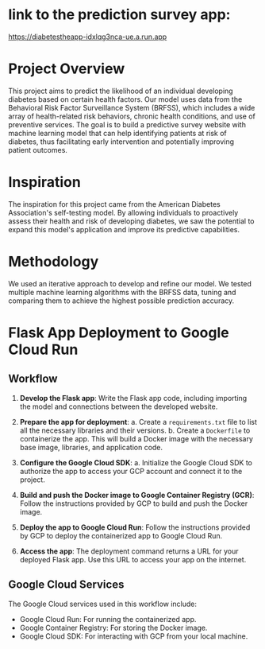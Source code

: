 # link to the prediction survey app: 
https://diabetestheapp-idxlqg3nca-ue.a.run.app

# Project Overview
This project aims to predict the likelihood of an individual developing diabetes based on certain health factors. Our model uses data from the Behavioral Risk Factor Surveillance System (BRFSS), which includes a wide array of health-related risk behaviors, chronic health conditions, and use of preventive services. The goal is to build a predictive survey website with machine learning model that can help identifying patients at risk of diabetes, thus facilitating early intervention and potentially improving patient outcomes.

# Inspiration
The inspiration for this project came from the American Diabetes Association's self-testing model. By allowing individuals to proactively assess their health and risk of developing diabetes, we saw the potential to expand this model's application and improve its predictive capabilities.

# Methodology
We used an iterative approach to develop and refine our model. We tested multiple machine learning algorithms with the BRFSS data, tuning and comparing them to achieve the highest possible prediction accuracy. 

# Flask App Deployment to Google Cloud Run
## Workflow

1. **Develop the Flask app**: Write the Flask app code, including importing the model and connections between the developed website.

2. **Prepare the app for deployment**:
   a. Create a `requirements.txt` file to list all the necessary libraries and their versions.
   b. Create a `Dockerfile` to containerize the app. This will build a Docker image with the necessary base image, libraries, and application code.

3. **Configure the Google Cloud SDK**:
   a. Initialize the Google Cloud SDK to authorize the app to access your GCP account and connect it to the project.

4. **Build and push the Docker image to Google Container Registry (GCR)**: Follow the instructions provided by GCP to build and push the Docker image.

5. **Deploy the app to Google Cloud Run**: Follow the instructions provided by GCP to deploy the containerized app to Google Cloud Run.

6. **Access the app**: The deployment command returns a URL for your deployed Flask app. Use this URL to access your app on the internet.

## Google Cloud Services

The Google Cloud services used in this workflow include:

- Google Cloud Run: For running the containerized app.
- Google Container Registry: For storing the Docker image.
- Google Cloud SDK: For interacting with GCP from your local machine.

